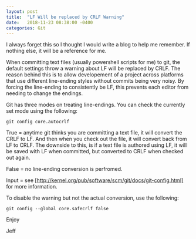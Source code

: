```yaml
---
layout: post
title:  "LF Will be replaced by CRLF Warning"
date:   2018-11-23 08:38:00 -0400
categories: Git
---
```


I always forget this so I thought I would write a blog to help me remember.  If nothing else, it will be a reference for me.

When committing text files (usually powershell scripts for me) to git,  the default settings throw a warning about LF will be replaced by CRLF. The reason behind this is to allow developement of a project across platforms that use different line-ending styles without commits being very noisy.  By forcing the line-ending to consistently be LF, this prevents each editor from needing to change the endings.

Git has three modes on treating line-endings.  You can check the currently set mode using the following:

```git
git config core.autocrlf
```

   True = anytime git thinks you are committing a text file, it will convert the CRLF to LF.  And then when you check out the file, it will convert back from LF to CRLF.  The downside to this, is if a text file is authored using LF, it will be saved with LF when committed, but converted to CRLF when checked out again.

   False = no line-ending conversion is perfromed.

   Input = see [http://kernel.org/pub/software/scm/git/docs/git-config.html] for more information.


To disable the warning but not the actual conversion, use the following:

```git
git config --global core.safecrlf false
```

Enjoy 

Jeff
